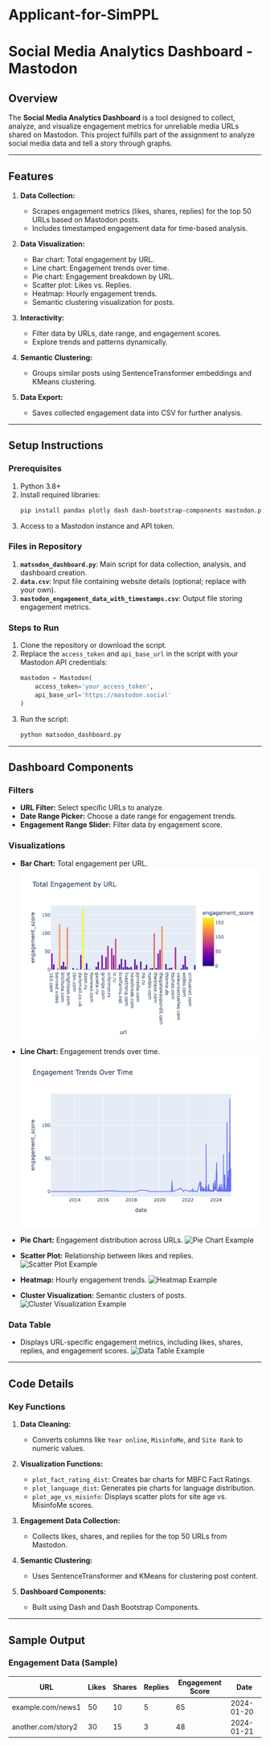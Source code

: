 # Applicant-for-SimPPL

# Social Media Analytics Dashboard - Mastodon

## Overview
The **Social Media Analytics Dashboard** is a tool designed to collect, analyze, and visualize engagement metrics for unreliable media URLs shared on Mastodon. This project fulfills part of the assignment to analyze social media data and tell a story through graphs.

---

## Features
1. **Data Collection:**
   - Scrapes engagement metrics (likes, shares, replies) for the top 50 URLs based on Mastodon posts.
   - Includes timestamped engagement data for time-based analysis.

2. **Data Visualization:**
   - Bar chart: Total engagement by URL.
   - Line chart: Engagement trends over time.
   - Pie chart: Engagement breakdown by URL.
   - Scatter plot: Likes vs. Replies.
   - Heatmap: Hourly engagement trends.
   - Semantic clustering visualization for posts.

3. **Interactivity:**
   - Filter data by URLs, date range, and engagement scores.
   - Explore trends and patterns dynamically.

4. **Semantic Clustering:**
   - Groups similar posts using SentenceTransformer embeddings and KMeans clustering.

5. **Data Export:**
   - Saves collected engagement data into CSV for further analysis.

---

## Setup Instructions
### Prerequisites
1. Python 3.8+
2. Install required libraries:
   ```bash
   pip install pandas plotly dash dash-bootstrap-components mastodon.py sklearn sentence-transformers
   ```
3. Access to a Mastodon instance and API token.

### Files in Repository
1. **`matsodon_dashboard.py`**: Main script for data collection, analysis, and dashboard creation.
2. **`data.csv`**: Input file containing website details (optional; replace with your own).
3. **`mastodon_engagement_data_with_timestamps.csv`**: Output file storing engagement metrics.

### Steps to Run
1. Clone the repository or download the script.
2. Replace the `access_token` and `api_base_url` in the script with your Mastodon API credentials:
   ```python
   mastodon = Mastodon(
       access_token='your_access_token',
       api_base_url='https://mastodon.social'
   )
   ```
3. Run the script:
   ```bash
   python matsodon_dashboard.py
   ```

---

## Dashboard Components
### Filters
- **URL Filter:** Select specific URLs to analyze.
- **Date Range Picker:** Choose a date range for engagement trends.
- **Engagement Range Slider:** Filter data by engagement score.

### Visualizations
- **Bar Chart:** Total engagement per URL.
  ![Bar Chart](https://github.com/ketan1403/Applicant-for-SimPPL/blob/c4c555e4873ff7a537f6c200eca48a8edfc21959/Total%20Engagement%20by%20URL.png)

- **Line Chart:** Engagement trends over time.
  ![Line Chart](https://github.com/ketan1403/Applicant-for-SimPPL/blob/180b2d766000c61ba77d612bd36b620dfb7be672/Engagement%20Trends%20over%20Time.png)

- **Pie Chart:** Engagement distribution across URLs.
  ![Pie Chart Example](https://via.placeholder.com/600x300?text=Pie+Chart+Screenshot)

- **Scatter Plot:** Relationship between likes and replies.
  ![Scatter Plot Example](https://via.placeholder.com/600x300?text=Scatter+Plot+Screenshot)

- **Heatmap:** Hourly engagement trends.
  ![Heatmap Example](https://via.placeholder.com/600x300?text=Heatmap+Screenshot)

- **Cluster Visualization:** Semantic clusters of posts.
  ![Cluster Visualization Example](https://via.placeholder.com/600x300?text=Cluster+Visualization+Screenshot)

### Data Table
- Displays URL-specific engagement metrics, including likes, shares, replies, and engagement scores.
  ![Data Table Example](https://via.placeholder.com/600x300?text=Data+Table+Screenshot)

---

## Code Details
### Key Functions
1. **Data Cleaning:**
   - Converts columns like `Year online`, `MisinfoMe`, and `Site Rank` to numeric values.

2. **Visualization Functions:**
   - `plot_fact_rating_dist`: Creates bar charts for MBFC Fact Ratings.
   - `plot_language_dist`: Generates pie charts for language distribution.
   - `plot_age_vs_misinfo`: Displays scatter plots for site age vs. MisinfoMe scores.

3. **Engagement Data Collection:**
   - Collects likes, shares, and replies for the top 50 URLs from Mastodon.

4. **Semantic Clustering:**
   - Uses SentenceTransformer and KMeans for clustering post content.

5. **Dashboard Components:**
   - Built using Dash and Dash Bootstrap Components.

---

## Sample Output
### Engagement Data (Sample)
| URL                | Likes | Shares | Replies | Engagement Score | Date       |
|--------------------|-------|--------|---------|------------------|------------|
| example.com/news1  | 50    | 10     | 5       | 65               | 2024-01-20 |
| another.com/story2 | 30    | 15     | 3       | 48               | 2024-01-21 |
